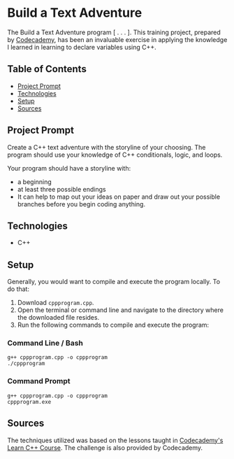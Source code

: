 # **Build a Text Adventure**

The Build a Text Adventure program [ . . . ]. This training project, prepared by [Codecademy](https://www.codecademy.com/learn/learn-c-plus-plus), has been an invaluable exercise in applying the knowledge I learned in learning to declare variables using C++.

## Table of Contents

- [Project Prompt](#project-prompt)
- [Technologies](#technologies)
- [Setup](#setup)
- [Sources](#sources)

## Project Prompt

Create a C++ text adventure with the storyline of your choosing. The program should use your knowledge of C++ conditionals, logic, and loops.

Your program should have a storyline with:

- a beginning
- at least three possible endings
- It can help to map out your ideas on paper and draw out your possible branches before you begin coding anything.

## Technologies

- C++

## Setup

Generally, you would want to compile and execute the program locally. To do that:

1. Download `cppprogram.cpp`.
2. Open the terminal or command line and navigate to the directory where the downloaded file resides.
3. Run the following commands to compile and execute the program:

### Command Line / Bash

```git
g++ cppprogram.cpp -o cppprogram
./cppprogram
```

### Command Prompt

```git
g++ cppprogram.cpp -o cppprogram
cppprogram.exe
```

## Sources

The techniques utilized was based on the lessons taught in [Codecademy's Learn C++ Course](https://www.codecademy.com/learn/learn-c-plus-plus
). The challenge is also provided by Codecademy.
